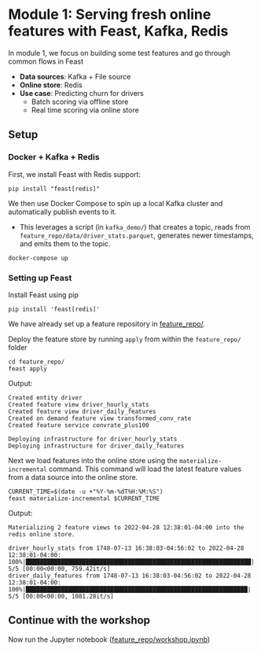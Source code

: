 # Module 1: Serving fresh online features with Feast, Kafka, Redis

In module 1, we focus on building some test features and go through common flows in Feast

- **Data sources**: Kafka + File source
- **Online store**: Redis
- **Use case**: Predicting churn for drivers 
  - Batch scoring via offline store
  - Real time scoring via online store

## Setup

### Docker + Kafka + Redis
First, we install Feast with Redis support:
```
pip install "feast[redis]"
```

We then use Docker Compose to spin up a local Kafka cluster and automatically publish events to it. 
- This leverages a script (in `kafka_demo/`) that creates a topic, reads from `feature_repo/data/driver_stats.parquet`, generates newer timestamps, and emits them to the topic.

```
docker-compose up
```

### Setting up Feast

Install Feast using pip

```
pip install 'feast[redis]'
```

We have already set up a feature repository in [feature_repo/](feature_repo/). 

Deploy the feature store by running `apply` from within the `feature_repo/` folder
```
cd feature_repo/
feast apply
```

Output:
```
Created entity driver
Created feature view driver_hourly_stats
Created feature view driver_daily_features
Created on demand feature view transformed_conv_rate
Created feature service convrate_plus100

Deploying infrastructure for driver_hourly_stats
Deploying infrastructure for driver_daily_features
```

Next we load features into the online store using the `materialize-incremental` command. This command will load the
latest feature values from a data source into the online store.

```
CURRENT_TIME=$(date -u +"%Y-%m-%dT%H:%M:%S")
feast materialize-incremental $CURRENT_TIME
```

Output:
```
Materializing 2 feature views to 2022-04-28 12:38:01-04:00 into the redis online store.

driver_hourly_stats from 1748-07-13 16:38:03-04:56:02 to 2022-04-28 12:38:01-04:00:
100%|████████████████████████████████████████████████████████████████| 5/5 [00:00<00:00, 759.42it/s]
driver_daily_features from 1748-07-13 16:38:03-04:56:02 to 2022-04-28 12:38:01-04:00:
100%|███████████████████████████████████████████████████████████████| 5/5 [00:00<00:00, 1081.28it/s]
```

## Continue with the workshop

Now run the Jupyter notebook ([feature_repo/workshop.ipynb](feature_repo/workshop.ipynb))